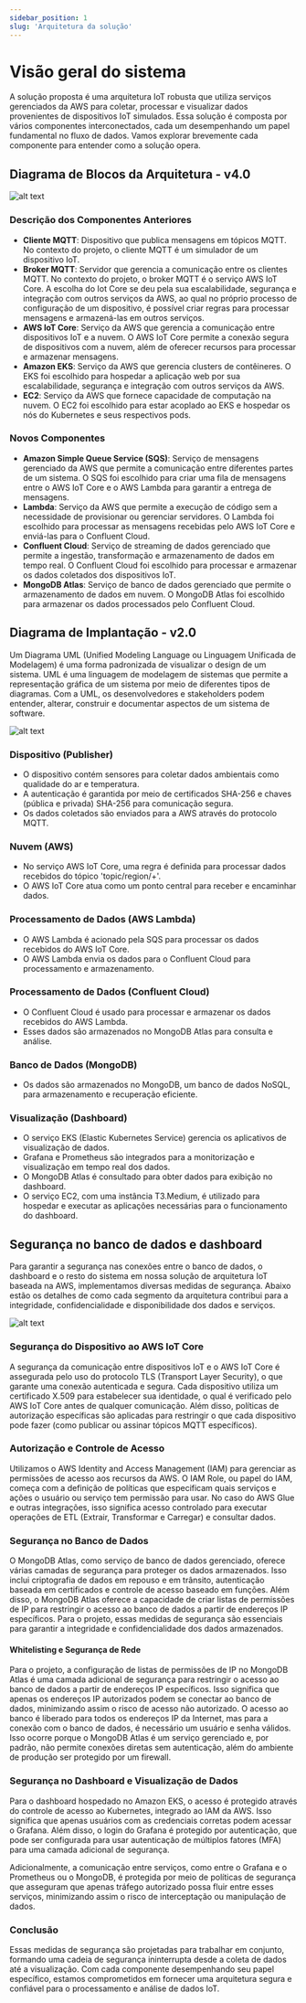 ```yaml
---
sidebar_position: 1
slug: 'Arquitetura da solução'
---
```

# Visão geral do sistema

A solução proposta é uma arquitetura IoT robusta que utiliza serviços gerenciados da AWS para coletar, processar e visualizar dados provenientes de dispositivos IoT simulados. Essa solução é composta por vários componentes interconectados, cada um desempenhando um papel fundamental no fluxo de dados. Vamos explorar brevemente cada componente para entender como a solução opera.

## Diagrama de Blocos da Arquitetura - v4.0

![alt text](<../../static/img/Diagrama de blocos - Cloud-v4.png>)

### Descrição dos Componentes Anteriores

- **Cliente MQTT**: Dispositivo que publica mensagens em tópicos MQTT. No contexto do projeto, o cliente MQTT é um simulador de um dispositivo IoT.
- **Broker MQTT**: Servidor que gerencia a comunicação entre os clientes MQTT. No contexto do projeto, o broker MQTT é o serviço AWS IoT Core. A escolha do Iot Core se deu pela sua escalabilidade, segurança e integração com outros serviços da AWS, ao qual no próprio processo de configuração de um dispositivo, é possível criar regras para processar mensagens e armazená-las em outros serviços.
- **AWS IoT Core**: Serviço da AWS que gerencia a comunicação entre dispositivos IoT e a nuvem. O AWS IoT Core permite a conexão segura de dispositivos com a nuvem, além de oferecer recursos para processar e armazenar mensagens.
- **Amazon EKS**: Serviço da AWS que gerencia clusters de contêineres. O EKS foi escolhido para hospedar a aplicação web por sua escalabilidade, segurança e integração com outros serviços da AWS.
- **EC2**: Serviço da AWS que fornece capacidade de computação na nuvem. O EC2 foi escolhido para estar acoplado ao EKS e hospedar os nós do Kubernetes e seus respectivos pods.

### Novos Componentes
- **Amazon Simple Queue Service (SQS)**: Serviço de mensagens gerenciado da AWS que permite a comunicação entre diferentes partes de um sistema. O SQS foi escolhido para criar uma fila de mensagens entre o AWS IoT Core e o AWS Lambda para garantir a entrega de mensagens.
- **Lambda**: Serviço da AWS que permite a execução de código sem a necessidade de provisionar ou gerenciar servidores. O Lambda foi escolhido para processar as mensagens recebidas pelo AWS IoT Core e enviá-las para o Confluent Cloud.
- **Confluent Cloud**: Serviço de streaming de dados gerenciado que permite a ingestão, transformação e armazenamento de dados em tempo real. O Confluent Cloud foi escolhido para processar e armazenar os dados coletados dos dispositivos IoT.
- **MongoDB Atlas**: Serviço de banco de dados gerenciado que permite o armazenamento de dados em nuvem. O MongoDB Atlas foi escolhido para armazenar os dados processados pelo Confluent Cloud.

## Diagrama de Implantação - v2.0

Um Diagrama UML (Unified Modeling Language ou Linguagem Unificada de Modelagem) é uma forma padronizada de visualizar o design de um sistema. UML é uma linguagem de modelagem de sistemas que permite a representação gráfica de um sistema por meio de diferentes tipos de diagramas. Com a UML, os desenvolvedores e stakeholders podem entender, alterar, construir e documentar aspectos de um sistema de software.

![alt text](<../../static/img/Diagrama UML - Implatação-v2.png>)

### Dispositivo (Publisher)

- O dispositivo contém sensores para coletar dados ambientais como qualidade do ar e temperatura.
- A autenticação é garantida por meio de certificados SHA-256 e chaves (pública e privada) SHA-256 para comunicação segura.
- Os dados coletados são enviados para a AWS através do protocolo MQTT.

### Nuvem (AWS)

- No serviço AWS IoT Core, uma regra é definida para processar dados recebidos do tópico 'topic/region/+'.
- O AWS IoT Core atua como um ponto central para receber e encaminhar dados.

### Processamento de Dados (AWS Lambda)
- O AWS Lambda é acionado pela SQS para processar os dados recebidos do AWS IoT Core.
- O AWS Lambda envia os dados para o Confluent Cloud para processamento e armazenamento.

### Processamento de Dados (Confluent Cloud)

- O Confluent Cloud é usado para processar e armazenar os dados recebidos do AWS Lambda.
- Esses dados são armazenados no MongoDB Atlas para consulta e análise.

### Banco de Dados (MongoDB)

- Os dados são armazenados no MongoDB, um banco de dados NoSQL, para armazenamento e recuperação eficiente.

### Visualização (Dashboard)

- O serviço EKS (Elastic Kubernetes Service) gerencia os aplicativos de visualização de dados.
- Grafana e Prometheus são integrados para a monitorização e visualização em tempo real dos dados.
- O MongoDB Atlas é consultado para obter dados para exibição no dashboard.
- O serviço EC2, com uma instância T3.Medium, é utilizado para hospedar e executar as aplicações necessárias para o funcionamento do dashboard.

## Segurança no banco de dados e dashboard

Para garantir a segurança nas conexões entre o banco de dados, o dashboard e o resto do sistema em nossa solução de arquitetura IoT baseada na AWS, implementamos diversas medidas de segurança. Abaixo estão os detalhes de como cada segmento da arquitetura contribui para a integridade, confidencialidade e disponibilidade dos dados e serviços.

![alt text](../../static/img/security.png)

### Segurança do Dispositivo ao AWS IoT Core

A segurança da comunicação entre dispositivos IoT e o AWS IoT Core é assegurada pelo uso do protocolo TLS (Transport Layer Security), o que garante uma conexão autenticada e segura. Cada dispositivo utiliza um certificado X.509 para estabelecer sua identidade, o qual é verificado pelo AWS IoT Core antes de qualquer comunicação. Além disso, políticas de autorização específicas são aplicadas para restringir o que cada dispositivo pode fazer (como publicar ou assinar tópicos MQTT específicos).

### Autorização e Controle de Acesso

Utilizamos o AWS Identity and Access Management (IAM) para gerenciar as permissões de acesso aos recursos da AWS. O IAM Role, ou papel do IAM, começa com a definição de políticas que especificam quais serviços e ações o usuário ou serviço tem permissão para usar. No caso do AWS Glue e outras integrações, isso significa acesso controlado para executar operações de ETL (Extrair, Transformar e Carregar) e consultar dados.

### Segurança no Banco de Dados

O MongoDB Atlas, como serviço de banco de dados gerenciado, oferece várias camadas de segurança para proteger os dados armazenados. Isso inclui criptografia de dados em repouso e em trânsito, autenticação baseada em certificados e controle de acesso baseado em funções. Além disso, o MongoDB Atlas oferece a capacidade de criar listas de permissões de IP para restringir o acesso ao banco de dados a partir de endereços IP específicos. Para o projeto, essas medidas de segurança são essenciais para garantir a integridade e confidencialidade dos dados armazenados.

#### Whitelisting e Segurança de Rede

Para o projeto, a configuração de listas de permissões de IP no MongoDB Atlas é uma camada adicional de segurança para restringir o acesso ao banco de dados a partir de endereços IP específicos. Isso significa que apenas os endereços IP autorizados podem se conectar ao banco de dados, minimizando assim o risco de acesso não autorizado. O acesso ao banco é liberado para todos os endereços IP da Internet, mas para a conexão com o banco de dados, é necessário um usuário e senha válidos. Isso ocorre porque o MongoDB Atlas é um serviço gerenciado e, por padrão, não permite conexões diretas sem autenticação, além do ambiente de produção ser protegido por um firewall.

### Segurança no Dashboard e Visualização de Dados

Para o dashboard hospedado no Amazon EKS, o acesso é protegido através do controle de acesso ao Kubernetes, integrado ao IAM da AWS. Isso significa que apenas usuários com as credenciais corretas podem acessar o Grafana. Além disso, o login do Grafana é protegido por autenticação, que pode ser configurada para usar autenticação de múltiplos fatores (MFA) para uma camada adicional de segurança.

Adicionalmente, a comunicação entre serviços, como entre o Grafana e o Prometheus ou o MongoDB, é protegida por meio de políticas de segurança que asseguram que apenas tráfego autorizado possa fluir entre esses serviços, minimizando assim o risco de interceptação ou manipulação de dados.

### Conclusão

Essas medidas de segurança são projetadas para trabalhar em conjunto, formando uma cadeia de segurança ininterrupta desde a coleta de dados até a visualização. Com cada componente desempenhando seu papel específico, estamos comprometidos em fornecer uma arquitetura segura e confiável para o processamento e análise de dados IoT.
